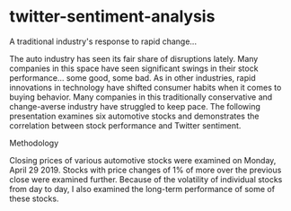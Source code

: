 # twitter-sentiment-analysis

A traditional industry's response to rapid change...

The auto industry has seen its fair share of disruptions lately. Many companies in this space have seen significant swings in their stock performance... some good, some bad. As in other industries, rapid innovations in technology have shifted consumer habits when it comes to buying behavior. Many companies in this traditionally conservative and change-averse industry have struggled to keep pace. The following presentation examines six automotive stocks and demonstrates the correlation between stock performance and Twitter sentiment.


Methodology

Closing prices of various automotive stocks were examined on Monday, April 29 2019. Stocks with price changes of 1% of more over the previous close were examined further. Because of the volatility of individual stocks from day to day, I also examined the long-term performance of some of these stocks.
